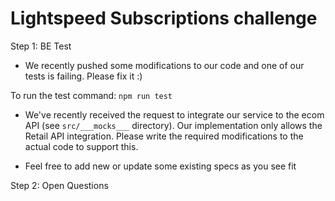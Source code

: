 # Lightspeed Subscriptions challenge

Step 1: BE Test

- We recently pushed some modifications to our code and one of our tests is failing. Please fix it :)

To run the test command: `npm run test`

- We've recently received the request to integrate our service to the ecom API (see `src/___mocks___` directory).
  Our implementation only allows the Retail API integration.
  Please write the required modifications to the actual code to support this.

- Feel free to add new or update some existing specs as you see fit

Step 2: Open Questions
